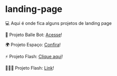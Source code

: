 #  landing-page

<p> 💻 Aqui é onde fica alguns projetos de landing page</p>

<p>🤖 Projeto Balle Bot: <a href="https://suzanadossantos.github.io/landing-page/landing-page-ballebot/">Acesse</a>!</p>

<p>🌍 Projeto Espaço: <a href="https://suzanadossantos.github.io/landing-page/landing-page-espaco/">Confira</a>!</p>

<p>⚡ Projeto Flash: <a href="https://suzanadossantos.github.io/landing-page/landing-page-flash/">Clique aqui</a>!</p>

<p>👩🏻‍💻 Projeto Flash: <a href="https://suzanadossantos.github.io/landing-page/landing-page-programacao/">Link</a>!</p>


